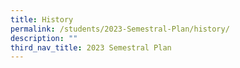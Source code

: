 ```yaml
---
title: History
permalink: /students/2023-Semestral-Plan/history/
description: ""
third_nav_title: 2023 Semestral Plan
---
```


